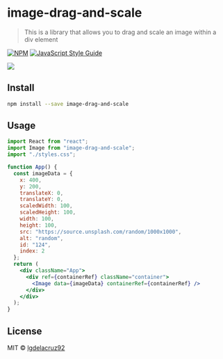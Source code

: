 # image-drag-and-scale

> This is a library that allows you to drag and scale an image within a div element

[![NPM](https://img.shields.io/npm/v/image-drag-and-scale.svg)](https://www.npmjs.com/package/image-drag-and-scale) [![JavaScript Style Guide](https://img.shields.io/badge/code_style-standard-brightgreen.svg)](https://standardjs.com)

[![](https://media.giphy.com/media/YmiC7E6aX3xZu5pIZN/giphy.gif)](https://media.giphy.com/media/YmiC7E6aX3xZu5pIZN/giphy.gif)

## Install

```bash
npm install --save image-drag-and-scale
```

## Usage

```jsx
import React from "react";
import Image from "image-drag-and-scale";
import "./styles.css";

function App() {
  const imageData = {
    x: 400,
    y: 200,
    translateX: 0,
    translateY: 0,
    scaledWidth: 100,
    scaledHeight: 100,
    width: 100,
    height: 100,
    src: "https://source.unsplash.com/random/1000x1000",
    alt: "random",
    id: "124",
    index: 2
  };
  return (
    <div className="App">
      <div ref={containerRef} className="container">
        <Image data={imageData} containerRef={containerRef} />
      </div>
    </div>
  );
}
```

## License

MIT © [lgdelacruz92](https://github.com/lgdelacruz92)
